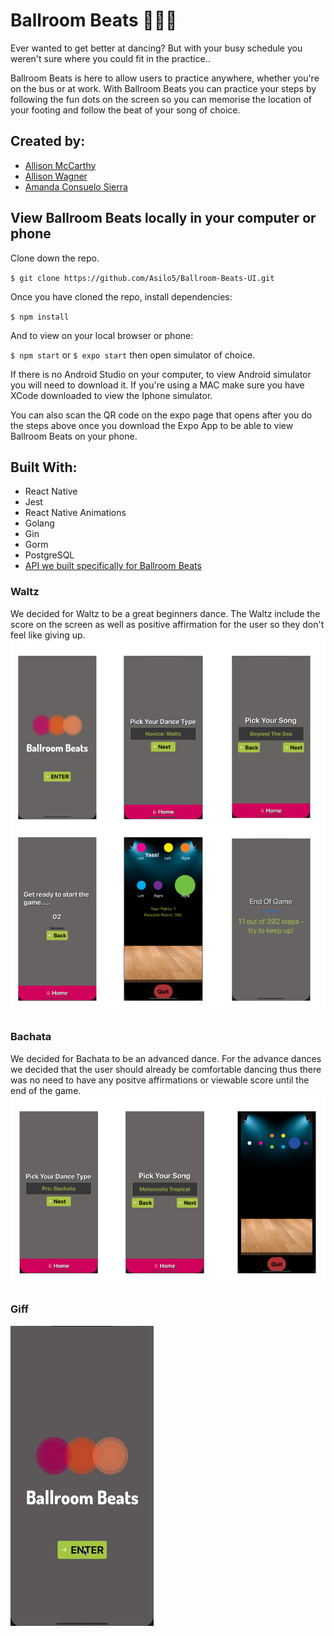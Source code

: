 # Ballroom Beats 💃🏻🎶

Ever wanted to get better at dancing? But with your busy schedule you weren't sure where you could fit in the practice..

Ballroom Beats is here to allow users to practice anywhere, whether you're on the bus or at work. With Ballroom Beats you can practice your steps by following the fun dots on the screen so you can memorise the location of your footing and follow the beat of your song of choice.

## Created by:

- [Allison McCarthy](https://github.com/spaceplesiosaur)
- [Allison Wagner](https://github.com/allisonjw)
- [Amanda Consuelo Sierra](https://github.com/Asilo5)

## View Ballroom Beats locally in your computer or phone

Clone down the repo.

``$ git clone https://github.com/Asilo5/Ballroom-Beats-UI.git``

Once you have cloned the repo, install dependencies:

``$ npm install``

And to view on your local browser or phone:

``$ npm start``  or ``$ expo start`` then open simulator of choice.

If there is no Android Studio on your computer, to view Android simulator you will need to download it. If you're using a MAC make sure you have XCode downloaded to view the Iphone simulator.

You can also scan the QR code on the expo page that opens after you do the steps above once you download the Expo App to be able to view Ballroom Beats on your phone.

## Built With:
- React Native
- Jest
- React Native Animations
- Golang
- Gin
- Gorm
- PostgreSQL
- [API we built specifically for Ballroom Beats](https://github.com/Jonpatt92/ballroom-beats-service)


### Waltz
We decided for Waltz to be a great beginners dance.
The Waltz include the score on the screen as well as positive affirmation for the user so they don't feel like giving up.
![Screenshot](https://github.com/Asilo5/Ballroom-Beats-UI/blob/master/Screenshot%202020-02-26%20at%2014.53.27.png)

### Bachata
We decided for Bachata to be an advanced dance. For the advance dances we decided that the user should already be comfortable dancing thus there was no need to have any positve affirmations or viewable score until the end of the game.
![Screenshot](https://github.com/Asilo5/Ballroom-Beats-UI/blob/master/Screenshot%202020-02-26%20at%2014.53.48.png)

### Giff
![Giff](https://github.com/Asilo5/Ballroom-Beats-UI/blob/master/ezgif.com-video-to-gif.gif)
